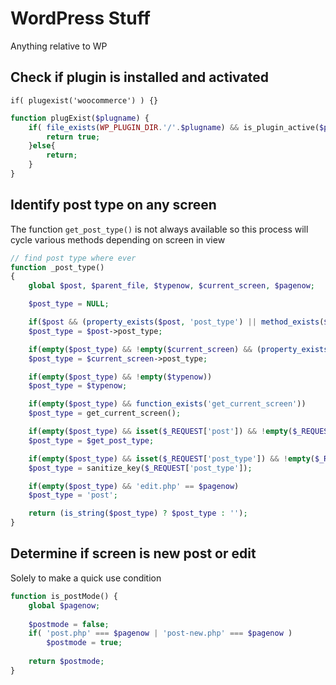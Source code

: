 # WordPress Stuff
Anything relative to WP

## Check if plugin is installed and activated
`if( plugexist('woocommerce') ) {}`
```php
function plugExist($plugname) {
	if( file_exists(WP_PLUGIN_DIR.'/'.$plugname) && is_plugin_active($plugname.'/'.$plugname.'.php') ) {
		return true;
	}else{
		return;
	}
}
```
## Identify post type on any screen
The function `get_post_type()` is not always available so this process will cycle various methods depending on screen in view

```php
// find post type where ever
function _post_type() 
{
	global $post, $parent_file, $typenow, $current_screen, $pagenow;

	$post_type = NULL;

	if($post && (property_exists($post, 'post_type') || method_exists($post, 'post_type')))
	$post_type = $post->post_type;

	if(empty($post_type) && !empty($current_screen) && (property_exists($current_screen, 'post_type') || method_exists($current_screen, 'post_type')) && !empty($current_screen->post_type))
	$post_type = $current_screen->post_type;

	if(empty($post_type) && !empty($typenow))
	$post_type = $typenow;

	if(empty($post_type) && function_exists('get_current_screen'))
	$post_type = get_current_screen();

	if(empty($post_type) && isset($_REQUEST['post']) && !empty($_REQUEST['post']) && function_exists('get_post_type') && $get_post_type = get_post_type((int)$_REQUEST['post']))
	$post_type = $get_post_type;

	if(empty($post_type) && isset($_REQUEST['post_type']) && !empty($_REQUEST['post_type']))
	$post_type = sanitize_key($_REQUEST['post_type']);

	if(empty($post_type) && 'edit.php' == $pagenow)
	$post_type = 'post';

	return (is_string($post_type) ? $post_type : '');
}
```

## Determine if screen is new post or edit
Solely to make a quick use condition 

```php
function is_postMode() {
	global $pagenow;
	
	$postmode = false;
	if( 'post.php' === $pagenow | 'post-new.php' === $pagenow )
		$postmode = true;
	
	return $postmode;
}
```
